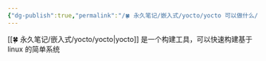 ```yaml
---
{"dg-publish":true,"permalink":"/🍀 永久笔记/嵌入式/yocto/yocto 可以做什么/"}
---
```




[[🍀 永久笔记/嵌入式/yocto/yocto\|yocto]] 是一个构建工具，可以快速构建基于 linux 的简单系统